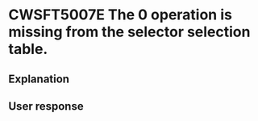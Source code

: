 # CWSFT5007E The 0 operation is missing from the selector selection table.

## Explanation

## User response